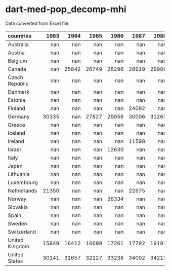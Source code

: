 # dart-med-pop_decomp-mhi

Data converted from Excel file.

| countries      |   1983 |   1984 |   1985 |   1986 |   1987 |   1988 |   1989 |   1990 |   1991 |   1992 |   1993 |   1994 |   1995 |   1996 |   1997 |   1998 |   1999 |   2000 |   2001 |   2002 |   2003 |   2004 |   2005 |   2006 |   2007 |   2008 |   2009 |   2010 |   2011 |   2012 |   2013 |   2014 |   2015 |   2016 |   2017 |   2018 |   2019 |   2020 |   2021 |   2022 |   2023 |
|:---------------|-------:|-------:|-------:|-------:|-------:|-------:|-------:|-------:|-------:|-------:|-------:|-------:|-------:|-------:|-------:|-------:|-------:|-------:|-------:|-------:|-------:|-------:|-------:|-------:|-------:|-------:|-------:|-------:|-------:|-------:|-------:|-------:|-------:|-------:|-------:|-------:|-------:|-------:|-------:|-------:|-------:|
| Australia      |    nan |    nan |    nan |    nan |    nan |    nan |  25359 |    nan |    nan |    nan |    nan |    nan |  22040 |    nan |    nan |    nan |    nan |    nan |  24325 |    nan |  25144 |  27542 |    nan |    nan |    nan |  33349 |    nan |  32420 |    nan |    nan |    nan |  35148 |    nan |  35219 |    nan |  36713 |    nan |  37460 |    nan |    nan |    nan |
| Austria        |    nan |    nan |    nan |    nan |    nan |    nan |    nan |    nan |    nan |    nan |    nan |    nan |    nan |    nan |    nan |    nan |    nan |    nan |    nan |    nan |  29311 |  29867 |  28240 |    nan |  30293 |  31225 |  30245 |  29949 |  30072 |  29725 |  30511 |  30198 |  30280 |  31330 |  31776 |  31175 |  33023 |  31461 |  30964 |  32740 |    nan |
| Belgium        |    nan |    nan |    nan |    nan |    nan |    nan |    nan |    nan |    nan |  23643 |    nan |    nan |    nan |    nan |  27866 |    nan |    nan |    nan |    nan |    nan |  29027 |  29332 |  29915 |  30062 |  30315 |  30579 |  30219 |  29450 |  29425 |  30780 |  30108 |  29579 |  29380 |  30380 |  31779 |  31477 |  31867 |  31379 |  34993 |    nan |    nan |
| Canada         |    nan |  25842 |  26749 |  28296 |  28919 |  29908 |  30221 |  29760 |  27976 |  27783 |  26839 |  27742 |  27556 |  26438 |  26843 |  28086 |  29149 |  29953 |  30090 |  30399 |  30305 |  30594 |  31322 |  31543 |  32446 |  33103 |  32434 |  32633 |  33421 |  34174 |  34900 |  35112 |  35207 |  34428 |  35152 |  35993 |  36327 |  34767 |  36708 |    nan |    nan |
| Czech Republic |    nan |    nan |    nan |    nan |    nan |    nan |    nan |    nan |    nan |    nan |    nan |    nan |    nan |    nan |    nan |    nan |    nan |    nan |    nan |  12417 |    nan |  13592 |    nan |    nan |  16461 |    nan |    nan |  15901 |    nan |    nan |  15907 |    nan |    nan |  18747 |    nan |    nan |    nan |    nan |    nan |    nan |    nan |
| Denmark        |    nan |    nan |    nan |    nan |    nan |    nan |    nan |    nan |    nan |    nan |    nan |    nan |  32230 |    nan |    nan |    nan |    nan |  35952 |    nan |    nan |    nan |  36356 |    nan |    nan |  39654 |    nan |    nan |  37661 |    nan |    nan |  36465 |    nan |  39060 |  39698 |  40561 |  41328 |  41712 |  43094 |  44458 |  43144 |    nan |
| Estonia        |    nan |    nan |    nan |    nan |    nan |    nan |    nan |    nan |    nan |    nan |    nan |    nan |    nan |    nan |    nan |    nan |    nan |    nan |    nan |    nan |    nan |   8578 |    nan |    nan |  13726 |    nan |    nan |  11022 |    nan |    nan |  12698 |    nan |    nan |  16835 |    nan |    nan |    nan |    nan |    nan |    nan |    nan |
| Finland        |    nan |    nan |    nan |    nan |  24092 |    nan |    nan |    nan |  25495 |    nan |    nan |    nan |  21713 |    nan |    nan |    nan |    nan |  25282 |    nan |    nan |    nan |  28146 |    nan |    nan |  30861 |    nan |    nan |  31925 |    nan |    nan |  32179 |    nan |    nan |  32641 |    nan |    nan |    nan |    nan |    nan |    nan |    nan |
| Germany        |  30335 |    nan |  27827 |  29056 |  30006 |  31263 |  32003 |  32785 |  29268 |  29754 |  29657 |  28982 |  29146 |  29549 |  28915 |  29652 |  30473 |  30387 |  28940 |  28994 |  28640 |  28159 |  27176 |  28104 |  28371 |  28392 |  27895 |  28256 |  28624 |  28061 |  27692 |  28738 |  29700 |  30387 |  31083 |  31932 |  32979 |  33324 |  34886 |  34303 |    nan |
| Greece         |    nan |    nan |    nan |    nan |    nan |    nan |    nan |    nan |    nan |    nan |    nan |    nan |    nan |    nan |    nan |    nan |    nan |    nan |    nan |    nan |    nan |    nan |    nan |  20052 |  20822 |  20546 |  20687 |  17039 |  13374 |  11585 |  10536 |  10821 |  10706 |  12983 |  13531 |  14768 |  15382 |  14942 |  16302 |    nan |    nan |
| Iceland        |    nan |    nan |    nan |    nan |    nan |    nan |    nan |    nan |    nan |    nan |    nan |    nan |    nan |    nan |    nan |    nan |    nan |    nan |    nan |    nan |  35409 |  36743 |  39300 |  43170 |  44832 |  43810 |  36929 |  34827 |  33006 |  35451 |  37098 |  38984 |  42361 |  46573 |  49396 |    nan |    nan |    nan |    nan |    nan |    nan |
| Ireland        |    nan |    nan |    nan |    nan |  11598 |    nan |    nan |    nan |    nan |    nan |    nan |    nan |    nan |    nan |    nan |    nan |    nan |    nan |    nan |  23883 |  23736 |  23460 |  23708 |  24436 |  23567 |  18947 |  16871 |  15756 |  15797 |  16342 |  17183 |  20063 |  21678 |  22241 |  26454 |  27550 |  28441 |  28203 |  30890 |    nan |    nan |
| Israel         |    nan |    nan |    nan |  12630 |    nan |    nan |    nan |    nan |    nan |  14401 |    nan |    nan |    nan |    nan |  14859 |    nan |    nan |    nan |  15697 |  14350 |  14200 |  14876 |  15369 |  15615 |  16778 |  16879 |  16492 |  17099 |  17156 |  18096 |  19839 |  20697 |  21535 |  21771 |  23136 |  24352 |  22763 |  20279 |  21555 |    nan |    nan |
| Italy          |    nan |    nan |    nan |    nan |    nan |    nan |    nan |    nan |    nan |    nan |    nan |    nan |    nan |    nan |    nan |    nan |    nan |    nan |    nan |    nan |    nan |    nan |    nan |    nan |    nan |    nan |    nan |    nan |    nan |    nan |    nan |  15542 |    nan |  15661 |    nan |    nan |    nan |  15608 |    nan |    nan |    nan |
| Japan          |    nan |    nan |    nan |    nan |    nan |    nan |    nan |    nan |    nan |    nan |    nan |    nan |    nan |    nan |    nan |    nan |    nan |    nan |    nan |    nan |    nan |    nan |    nan |    nan |    nan |  27212 |  26253 |  27255 |  24907 |  25688 |  25721 |  26164 |  25958 |  25991 |  26218 |  24856 |  25708 |  26137 |    nan |    nan |    nan |
| Lithuania      |    nan |    nan |    nan |    nan |    nan |    nan |    nan |    nan |    nan |    nan |    nan |    nan |    nan |    nan |    nan |    nan |    nan |    nan |    nan |    nan |    nan |    nan |    nan |    nan |    nan |    nan |   8822 |   7801 |   8626 |   9199 |  10110 |  10977 |  12399 |  13167 |  14266 |  14786 |  20623 |  21904 |  21540 |    nan |    nan |
| Luxembourg     |    nan |    nan |    nan |    nan |    nan |    nan |    nan |    nan |    nan |    nan |    nan |    nan |    nan |    nan |    nan |    nan |    nan |    nan |    nan |  36534 |  37545 |  37310 |  38623 |  38182 |  39590 |  36009 |  37093 |  36611 |  34981 |  34586 |  35398 |  36675 |  37319 |  38630 |  35555 |  41114 |  38931 |    nan |  51272 |  47869 |  48970 |
| Netherlands    |  21350 |    nan |    nan |    nan |  22675 |    nan |    nan |  27257 |    nan |    nan |  27867 |    nan |    nan |    nan |    nan |    nan |  31015 |    nan |    nan |    nan |    nan |  31541 |  31377 |  32471 |  37902 |  38990 |  38673 |  38155 |  38170 |  37774 |  34864 |  34582 |  35531 |  36583 |  37099 |  37409 |  38599 |  41494 |  42376 |    nan |    nan |
| Norway         |    nan |    nan |    nan |  26334 |    nan |    nan |    nan |    nan |  26019 |    nan |    nan |    nan |  26031 |    nan |    nan |    nan |    nan |  30724 |    nan |    nan |    nan |  30652 |    nan |    nan |    nan |    nan |    nan |    nan |    nan |    nan |    nan |    nan |    nan |    nan |    nan |    nan |    nan |    nan |    nan |    nan |    nan |
| Slovakia       |    nan |    nan |    nan |    nan |    nan |    nan |    nan |    nan |    nan |    nan |    nan |    nan |    nan |    nan |    nan |    nan |    nan |    nan |    nan |    nan |    nan |   9092 |    nan |    nan |  11834 |    nan |    nan |  11962 |    nan |    nan |  12127 |  13264 |  13314 |  13940 |  14801 |  15417 |    nan |    nan |    nan |    nan |    nan |
| Spain          |    nan |    nan |    nan |    nan |    nan |    nan |    nan |    nan |    nan |    nan |    nan |    nan |    nan |    nan |    nan |    nan |    nan |    nan |    nan |    nan |    nan |  18606 |  19489 |  20269 |  24011 |  22971 |  21574 |  19984 |  18755 |  17294 |  15919 |  16255 |  16802 |  18101 |  18906 |  18842 |  20421 |  18492 |  20828 |  22074 |    nan |
| Sweden         |    nan |    nan |    nan |    nan |    nan |    nan |    nan |    nan |    nan |    nan |    nan |    nan |  15778 |    nan |    nan |    nan |    nan |  21390 |  22293 |  22365 |  22747 |  23129 |  23468 |  24465 |  26158 |  26637 |  26139 |  26351 |  27789 |  27582 |  27476 |  28485 |  28921 |  30309 |  30162 |  30086 |  30576 |  30701 |  31336 |    nan |    nan |
| Switzerland    |    nan |    nan |    nan |    nan |    nan |    nan |    nan |    nan |    nan |  36217 |    nan |    nan |    nan |    nan |    nan |    nan |    nan |  39867 |    nan |  41896 |    nan |  40759 |    nan |  43602 |  44739 |  45365 |  45476 |  45703 |  47295 |  48625 |  45778 |  46619 |  46273 |  46735 |  47415 |  47467 |  47053 |  46978 |  47924 |  47550 |    nan |
| United Kingdom |  15849 |  16412 |  16698 |  17261 |  17792 |  19191 |  19785 |  19925 |  20058 |  18838 |  18565 |  18905 |  19325 |  20475 |  20919 |  21912 |  22157 |  23580 |  24231 |  24282 |  24598 |  25404 |  25314 |  25895 |  26362 |  25966 |  24745 |  24468 |  23910 |  23712 |  23858 |  24661 |  24958 |  25395 |  25597 |  26170 |  27483 |  25818 |  26324 |    nan |    nan |
| United States  |  30141 |  31657 |  32227 |  33238 |  34002 |  34213 |  34819 |  33185 |  32453 |  32160 |  31398 |  32253 |  32723 |  33152 |  34362 |  35834 |  36541 |  37152 |  36446 |  35937 |  35754 |  35514 |  35871 |  36238 |  36681 |  34853 |  33277 |  32937 |  32474 |  32667 |  33175 |  33969 |  35834 |  36908 |  37521 |  38460 |  40820 |  38444 |  39802 |  38947 |    nan |
